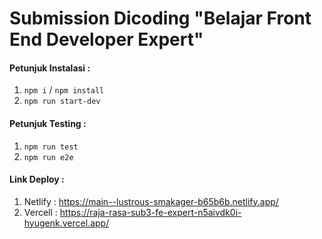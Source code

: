 # Submission Dicoding "Belajar Front End Developer Expert" 

#### Petunjuk Instalasi :
1. `npm i` / `npm install`
2. `npm run start-dev`

#### Petunjuk Testing :
1. `npm run test`
2. `npm run e2e`


#### Link Deploy :
1. Netlify : https://main--lustrous-smakager-b65b6b.netlify.app/
2. Vercell : https://raja-rasa-sub3-fe-expert-n5aivdk0i-hyugenk.vercel.app/ 
